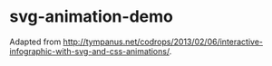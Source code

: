 svg-animation-demo
==================

Adapted from http://tympanus.net/codrops/2013/02/06/interactive-infographic-with-svg-and-css-animations/.
